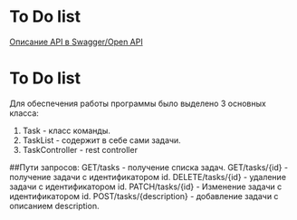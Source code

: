 # To Do list

[Описание API в Swagger/Open API](https://app.swaggerhub.com/apis/V31R/ToDoList/1.0.0#/)

# To Do list

Для обеспечения работы программы было выделено 3 основных класса:
1. Task - класс команды.
2. TaskList - содержит в себе сами задачи.
3. TaskController - rest controller

##Пути запросов:
	GET/tasks - получение списка задач.
	GET/tasks/{id} - получение задачи с идентификатором id.
	DELETE/tasks/{id} - удаление задачи с идентификатором id.
	PATCH/tasks/{id} - Изменение задачи с идентификатором id.
	POST/tasks/{description} - добавление задачи с описанием description.
